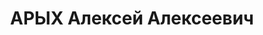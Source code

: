 ---
title: АРЫХ Алексей Алексеевич
description: '1905 р. народження, м. Костянтинівка Донецької області, грек, освіта
  вища, чл. ВКП(б>. Проживав: м. Горлівка. вул. Радянська, палац культури. Директор
  палацу культури ім. Леніна.

  Заарештований 24 липня 1937 року. Засуджений Особливою нарадою при НКВС СРСР до
  розстрілу. Вмер 12 листопада 1945 року у в''язниці. Місце смерті та поховання не
  вказано.

  Реабілітований 12 березня 1959 року.'
---